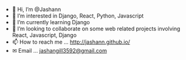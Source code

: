 - 👋 Hi, I’m @Jashann
- 👀 I’m interested in Django, React, Python, Javascript
- 🌱 I’m currently learning Django
- 💞️ I’m looking to collaborate on some web related projects involving React, Javascript, Django
- 📫 How to reach me ... http://jashann.github.io/
- ✉ Email ... jashangill3592@gmail.com

